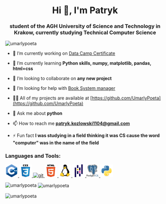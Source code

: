 <h1 align="center">Hi 👋, I'm Patryk</h1>
<h3 align="center">student of the AGH University of Science and Technology in Krakow, currently studying Technical Computer Science</h3>

<p align="left"> <img src="https://komarev.com/ghpvc/?username=umarlypoeta&label=Profile%20views&color=0e75b6&style=flat" alt="umarlypoeta" /> </p>

- 🔭 I’m currently working on [Data Camp Certificate](https://github.com/UmarlyPoeta/my_learning_journey_datacamp)

- 🌱 I’m currently learning **Python skills, numpy, matplotlib, pandas, html+css**

- 👯 I’m looking to collaborate on **any new project**

- 🤝 I’m looking for help with [Book System manager](https://github.com/UmarlyPoeta/book-system-manager)

- 👨‍💻 All of my projects are available at [https://github.com/UmarlyPoeta](https://github.com/UmarlyPoeta)

- 💬 Ask me about **python**

- 📫 How to reach me **patryk.kozlowski1104@gmail.com**

- ⚡ Fun fact **I was studying in a field thinking it was CS cause the word "computer" was in the name of the field**



<h3 align="left">Languages and Tools:</h3>
<p align="left"> <a href="https://www.w3schools.com/cpp/" target="_blank" rel="noreferrer"> <img src="https://raw.githubusercontent.com/devicons/devicon/master/icons/cplusplus/cplusplus-original.svg" alt="cplusplus" width="40" height="40"/> </a> <a href="https://www.w3schools.com/css/" target="_blank" rel="noreferrer"> <img src="https://raw.githubusercontent.com/devicons/devicon/master/icons/css3/css3-original-wordmark.svg" alt="css3" width="40" height="40"/> </a> <a href="https://git-scm.com/" target="_blank" rel="noreferrer"> <img src="https://www.vectorlogo.zone/logos/git-scm/git-scm-icon.svg" alt="git" width="40" height="40"/> </a> <a href="https://www.w3.org/html/" target="_blank" rel="noreferrer"> <img src="https://raw.githubusercontent.com/devicons/devicon/master/icons/html5/html5-original-wordmark.svg" alt="html5" width="40" height="40"/> </a> <a href="https://www.linux.org/" target="_blank" rel="noreferrer"> <img src="https://raw.githubusercontent.com/devicons/devicon/master/icons/linux/linux-original.svg" alt="linux" width="40" height="40"/> </a> <a href="https://pandas.pydata.org/" target="_blank" rel="noreferrer"> <img src="https://raw.githubusercontent.com/devicons/devicon/2ae2a900d2f041da66e950e4d48052658d850630/icons/pandas/pandas-original.svg" alt="pandas" width="40" height="40"/> </a> <a href="https://www.postgresql.org" target="_blank" rel="noreferrer"> <img src="https://raw.githubusercontent.com/devicons/devicon/master/icons/postgresql/postgresql-original-wordmark.svg" alt="postgresql" width="40" height="40"/> </a> <a href="https://www.python.org" target="_blank" rel="noreferrer"> <img src="https://raw.githubusercontent.com/devicons/devicon/master/icons/python/python-original.svg" alt="python" width="40" height="40"/> </a> </p>

<p><img align="left" src="https://github-readme-stats.vercel.app/api/top-langs?username=umarlypoeta&show_icons=true&locale=en&layout=compact" alt="umarlypoeta" /></p>

<p>&nbsp;<img align="center" src="https://github-readme-stats.vercel.app/api?username=umarlypoeta&show_icons=true&locale=en" alt="umarlypoeta" /></p>

<p><img align="center" src="https://github-readme-streak-stats.herokuapp.com/?user=umarlypoeta&" alt="umarlypoeta" /></p>

